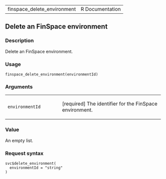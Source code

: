 <table style="width: 100%;">
<tbody>
<tr class="odd">
<td>finspace_delete_environment</td>
<td style="text-align: right;">R Documentation</td>
</tr>
</tbody>
</table>

## Delete an FinSpace environment

### Description

Delete an FinSpace environment.

### Usage

    finspace_delete_environment(environmentId)

### Arguments

<table>
<colgroup>
<col style="width: 35%" />
<col style="width: 65%" />
</colgroup>
<tbody>
<tr class="odd">
<td><code
id="finspace_delete_environment_:_environmentId">environmentId</code></td>
<td><p>[required] The identifier for the FinSpace environment.</p></td>
</tr>
</tbody>
</table>

### Value

An empty list.

### Request syntax

    svc$delete_environment(
      environmentId = "string"
    )

